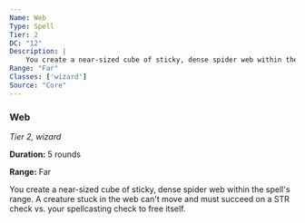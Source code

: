 ```yaml
---
Name: Web
Type: Spell
Tier: 2
DC: "12"
Description: |
    You create a near-sized cube of sticky, dense spider web within the spell's range. A creature stuck in the web can't move and must succeed on a STR check vs. your spellcasting check to free itself.Duration: "5 rounds"
Range: "Far"
Classes: ['wizard']
Source: "Core"
---
```


### Web

_Tier 2, wizard_

**Duration:** 5 rounds

**Range:** Far

You create a near-sized cube of sticky, dense spider web within the spell's range. A creature stuck in the web can't move and must succeed on a STR check vs. your spellcasting check to free itself.

